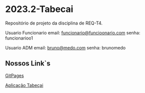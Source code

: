 # 2023.2-Tabecai
Repositório de projeto da disciplina de REQ-T4.

Usuario Funcionario
email: funcionario@funcioonario.com
senha: funcionarioo1

Usuario ADM
email: bruno@medo.com
senha: brunomedo


## Nossos Link`s
<a href="https://mdsreq-fga-unb.github.io/2023.2-Tabecai/" class="log-link">GitPages</a>

<a href="http://tabecai.s3-website-sa-east-1.amazonaws.com/" class="log-link">Aplicação Tabeçai</a>
